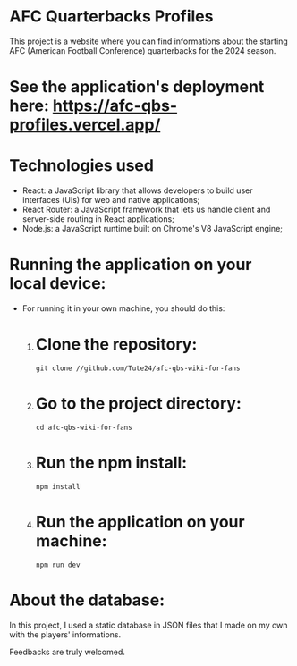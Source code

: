 # AFC Quarterbacks Profiles
 This project is a website where you can find informations about the starting AFC (American Football Conference) quarterbacks for the 2024 season.

   # See the application's deployment here: https://afc-qbs-profiles.vercel.app/

# Technologies used
 - React: a JavaScript library that allows developers to build user interfaces (UIs) for web and native applications;
 - React Router: a JavaScript framework that lets us handle client and server-side routing in React applications;
 - Node.js: a JavaScript runtime built on Chrome's V8 JavaScript engine;

# Running the application on your local device:
 - For running it in your own machine, you should do this:

   1. # Clone the repository:
      `git clone //github.com/Tute24/afc-qbs-wiki-for-fans`
   2. # Go to the project directory:
      `cd afc-qbs-wiki-for-fans`
   3. # Run the npm install:
      `npm install`
   4. # Run the application on your machine:
      `npm run dev`

# About the database:
 In this project, I used a static database in JSON files that I made on my own with the players' informations. 

 Feedbacks are truly welcomed.
      
